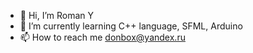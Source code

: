 - 👋 Hi, I’m Roman Y
- 🌱 I’m currently learning C++ language, SFML, Arduino
- 📫 How to reach me donbox@yandex.ru

<!---
DonBoxGit/DonBoxGit is a ✨ special ✨ repository because its `README.md` (this file) appears on your GitHub profile.
You can click the Preview link to take a look at your changes.
--->
